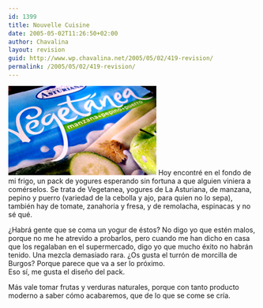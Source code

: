 ```yaml
---
id: 1399
title: Nouvelle Cuisine
date: 2005-05-02T11:26:50+02:00
author: Chavalina
layout: revision
guid: http://www.wp.chavalina.net/2005/05/02/419-revision/
permalink: /2005/05/02/419-revision/
---
```

<img class="imgizqda" src="/imagenes/fotos/vegetanea.jpg" alt="Yogur de pepino, manzana y puerro" /> Hoy encontré en el fondo de mi frigo, un pack de yogures esperando sin fortuna a que alguien viniera a comérselos. Se trata de Vegetanea, yogures de La Asturiana, de manzana, pepino y puerro (variedad de la cebolla y ajo, para quien no lo sepa), también hay de tomate, zanahoria y fresa, y de remolacha, espinacas y no sé qué. 

&iquest;Habrá gente que se coma un yogur de éstos? No digo yo que estén malos, porque no me he atrevido a probarlos, pero cuando me han dicho en casa que los regalaban en el supermercado, digo yo que mucho éxito no habrán tenido. Una mezcla demasiado rara. &iquest;Os gusta el turr&oacute;n de morcilla de Burgos? Porque parece que va a ser lo pr&oacute;ximo.  
Eso s&iacute;, me gusta el dise&ntilde;o del pack.

Más vale tomar frutas y verduras naturales, porque con tanto producto moderno a saber c&oacute;mo acabaremos, que de lo que se come se cr&iacute;a.